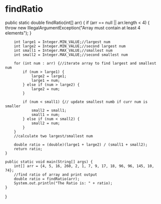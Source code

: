 # findRatio
 public static double findRatio(int[] arr) {
        if (arr == null || arr.length < 4) {
            throw new IllegalArgumentException("Array must contain at least 4 elements");
        }

        int large1 = Integer.MIN_VALUE;//largest num
        int large2 = Integer.MIN_VALUE;//second largest num
        int small1 = Integer.MAX_VALUE;//smallest num
        int small2 = Integer.MAX_VALUE;//second smallest num

        for (int num : arr) {//iterate array to find largest and smallest num
            if (num > large1) {
                large2 = large1;
                large1 = num;
            } else if (num > large2) {
                large2 = num;
            }

            if (num < small1) {// update smallest numb if curr num is smaller
                small2 = small1;
                small1 = num;
            } else if (num < small2) {
                small2 = num;
            }
        }
        //calculate two largest/smallest num

        double ratio = (double)(large1 + large2) / (small1 + small2);
        return ratio;
    }

    public static void main(String[] args) {
        int[] arr = {4, 5, 16, 260, 2, 1, 7, 9, 17, 18, 96, 96, 145, 10, 74};
        //find ratio of array and print output
        double ratio = findRatio(arr);
        System.out.println("The Ratio is: " + ratio);
    }
}
